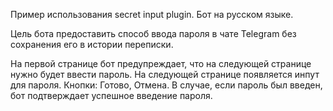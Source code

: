 Пример использования secret input plugin. Бот на русском языке. 

Цель бота предоставить способ ввода пароля в чате Telegram без сохранения его в истории переписки.

На первой странице бот предупреждает, что на следующей странице нужно будет ввести пароль. 
На следующей странице появляется инпут для пароля. Кнопки: Готово, Отмена.
В случае, если пароль был введен, бот подтверждает успешное введение пароля.
